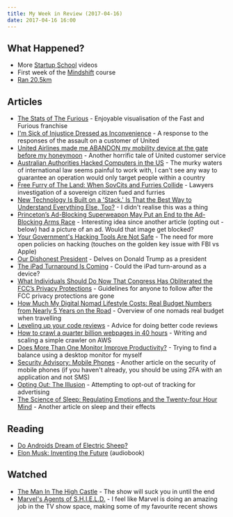 ```yaml
---
title: My Week in Review (2017-04-16)
date: 2017-04-16 16:00
---
```


## What Happened?

- More [Startup School](https://www.startupschool.org) videos
- First week of the [Mindshift](https://www.coursera.org/learn/mindshift) course
- [Ran 20.5km](https://runkeeper.com/user/blakeembrey/activity/965498430)

## Articles

- [The Stats of The Furious](https://www.bloomberg.com/graphics/2017-fast-and-furious/) - Enjoyable visualisation of the Fast and Furious franchise
- [I'm Sick of Injustice Dressed as Inconvenience](https://medium.com/@ebonstorm/im-sick-of-injustice-dressed-as-inconvenience-5221ae1a45d1) - A response to the responses of the assault on a customer of United
- [United Airlines made me ABANDON my mobility device at the gate before my honeymoon](https://medium.com/@treyharris/united-airlines-made-me-abandon-my-mobility-device-at-the-gate-before-my-honeymoon-8d74eee04038) - Another horrific tale of United customer service
- [​Australian Authorities Hacked Computers in the US](https://motherboard.vice.com/en_us/article/australian-authorities-hacked-computers-in-the-us) - The murky waters of international law seems painful to work with, I can't see any way to guarantee an operation would only target people within a country
- [Free Furry of The Land: When SovCits and Furries Collide](http://lawyersandliquor.com/2017/04/free-furry-of-the-land-when-sovcits-and-furries-collide/) - Lawyers investigation of a sovereign citizen fued and furries
- [New Technology Is Built on a 'Stack.' Is That the Best Way to Understand Everything Else, Too?](https://www.nytimes.com/2017/04/11/magazine/new-technology-is-built-on-a-stack-is-that-the-best-way-to-understand-everything-else-too.html?_r=0) - I didn't realise this was a thing
- [Princeton’s Ad-Blocking Superweapon May Put an End to the Ad-Blocking Arms Race](https://motherboard.vice.com/en_us/article/princetons-ad-blocking-superweapon-may-put-an-end-to-the-ad-blocking-arms-race) - Interesting idea since another article (opting out - below) had a picture of an ad. Would that image get blocked?
- [Your Government's Hacking Tools Are Not Safe](https://motherboard.vice.com/en_us/article/your-governments-hacking-tools-are-not-safe) - The need for more open policies on hacking (touches on the golden key issue with FBI vs Apple)
- [Our Dishonest President](http://www.latimes.com/projects/la-ed-our-dishonest-president/) - Delves on Donald Trump as a president
- [The iPad Turnaround Is Coming](https://mondaynote.com/the-ipad-turnaround-is-coming-6d04747b215b) - Could the iPad turn-around as a device?
- [What Individuals Should Do Now That Congress Has Obliterated the FCC’s Privacy Protections](https://www.aclu.org/blog/free-future/what-individuals-should-do-now-congress-has-obliterated-fccs-privacy-protections) - Guidelines for anyone to follow after the FCC privacy protections are gone
- [How Much My Digital Nomad Lifestyle Costs: Real Budget Numbers from Nearly 5 Years on the Road](http://gigigriffis.com/how-much-my-digital-nomad-lifestyle-costs-real-budget-numbers-from-nearly-5-years-on-the-road/) - Overview of one nomads real budget when travelling
- [Leveling up your code reviews](https://medium.com/jean-hsu/leveling-up-your-code-reviews-ee5943abf68c) - Advice for doing better code reviews
- [How to crawl a quarter billion webpages in 40 hours](http://www.michaelnielsen.org/ddi/how-to-crawl-a-quarter-billion-webpages-in-40-hours/) - Writing and scaling a simple crawler on AWS
- [Does More Than One Monitor Improve Productivity?](https://blog.codinghorror.com/does-more-than-one-monitor-improve-productivity/) - Trying to find a balance using a desktop monitor for myself
- [Security Advisory: Mobile Phones](http://blog.kraken.com/post/153209105847/security-advisory-mobile-phones) - Another article on the security of mobile phones (if you haven't already, you should be using 2FA with an application and not SMS)
- [Opting Out: The Illusion](https://medium.com/@robleathern/opting-out-the-illusion-12a41551e88c) - Attempting to opt-out of tracking for advertising
- [The Science of Sleep: Regulating Emotions and the Twenty-four Hour Mind](https://www.farnamstreetblog.com/2017/03/twenty-four-hour-mind-rosalind-cartwright/) - Another article on sleep and their effects

## Reading

- [Do Androids Dream of Electric Sheep?](https://www.goodreads.com/book/show/7082.Do_Androids_Dream_of_Electric_Sheep_)
- [Elon Musk: Inventing the Future](https://www.goodreads.com/book/show/22543496-elon-musk) (audiobook)

## Watched

- [The Man In The High Castle](https://trakt.tv/shows/the-man-in-the-high-castle/seasons/1) - The show will suck you in until the end
- [Marvel's Agents of S.H.I.E.L.D.](https://trakt.tv/shows/marvel-s-agents-of-s-h-i-e-l-d/seasons/4/episodes/17) - I feel like Marvel is doing an amazing job in the TV show space, making some of my favourite recent shows
